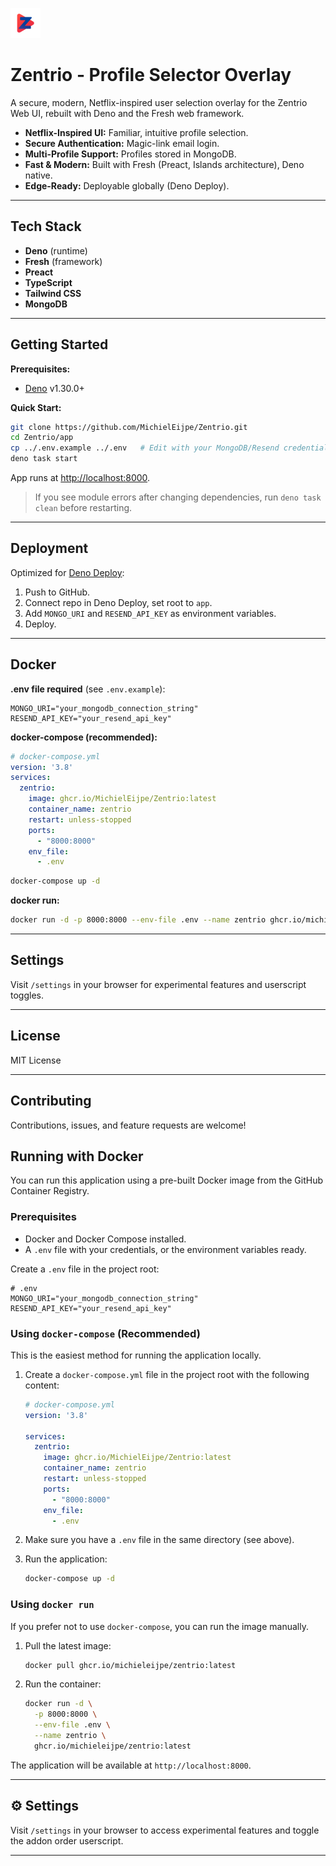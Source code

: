 <p align="left">
  <img src="app/static/icons/icon-192.png" alt="Zentrio Icon" width="48" height="48"/>
</p>

# Zentrio - Profile Selector Overlay

A secure, modern, Netflix-inspired user selection overlay for the Zentrio Web UI, rebuilt with Deno and the Fresh web framework.

- **Netflix-Inspired UI:** Familiar, intuitive profile selection.
- **Secure Authentication:** Magic-link email login.
- **Multi-Profile Support:** Profiles stored in MongoDB.
- **Fast & Modern:** Built with Fresh (Preact, Islands architecture), Deno native.
- **Edge-Ready:** Deployable globally (Deno Deploy).

---

## Tech Stack

- **Deno** (runtime)
- **Fresh** (framework)
- **Preact**
- **TypeScript**
- **Tailwind CSS**
- **MongoDB**

---

## Getting Started

**Prerequisites:**  
- [Deno](https://deno.land/manual/getting_started/installation) v1.30.0+

**Quick Start:**
```sh
git clone https://github.com/MichielEijpe/Zentrio.git
cd Zentrio/app
cp ../.env.example ../.env   # Edit with your MongoDB/Resend credentials
deno task start
```
App runs at [http://localhost:8000](http://localhost:8000).

> If you see module errors after changing dependencies, run `deno task clean` before restarting.

---

## Deployment

Optimized for [Deno Deploy](https://deno.com/deploy):

1. Push to GitHub.
2. Connect repo in Deno Deploy, set root to `app`.
3. Add `MONGO_URI` and `RESEND_API_KEY` as environment variables.
4. Deploy.

---

## Docker

**.env file required** (see `.env.example`):

```env
MONGO_URI="your_mongodb_connection_string"
RESEND_API_KEY="your_resend_api_key"
```

**docker-compose (recommended):**
```yaml
# docker-compose.yml
version: '3.8'
services:
  zentrio:
    image: ghcr.io/MichielEijpe/Zentrio:latest
    container_name: zentrio
    restart: unless-stopped
    ports:
      - "8000:8000"
    env_file:
      - .env
```
```sh
docker-compose up -d
```

**docker run:**
```sh
docker run -d -p 8000:8000 --env-file .env --name zentrio ghcr.io/michieleijpe/zentrio:latest
```

---

## Settings

Visit `/settings` in your browser for experimental features and userscript toggles.

---

## License

MIT License

---

## Contributing

Contributions, issues, and feature requests are welcome!
## Running with Docker

You can run this application using a pre-built Docker image from the GitHub Container Registry.

### Prerequisites

- Docker and Docker Compose installed.
- A `.env` file with your credentials, or the environment variables ready.

Create a `.env` file in the project root:

```env
# .env
MONGO_URI="your_mongodb_connection_string"
RESEND_API_KEY="your_resend_api_key"
```

### Using `docker-compose` (Recommended)

This is the easiest method for running the application locally.

1.  Create a `docker-compose.yml` file in the project root with the following content:

    ```yaml
    # docker-compose.yml
    version: '3.8'

    services:
      zentrio:
        image: ghcr.io/MichielEijpe/Zentrio:latest
        container_name: zentrio
        restart: unless-stopped
        ports:
          - "8000:8000"
        env_file:
          - .env
    ```

2.  Make sure you have a `.env` file in the same directory (see above).

3.  Run the application:
    ```sh
    docker-compose up -d
    ```

### Using `docker run`

If you prefer not to use `docker-compose`, you can run the image manually.

1.  Pull the latest image:
    ```sh
    docker pull ghcr.io/michieleijpe/zentrio:latest
    ```

2.  Run the container:
    ```sh
    docker run -d \
      -p 8000:8000 \
      --env-file .env \
      --name zentrio \
      ghcr.io/michieleijpe/zentrio:latest
    ```

The application will be available at `http://localhost:8000`.

---

## ⚙️ Settings

Visit `/settings` in your browser to access experimental features and toggle the addon order userscript.

---
